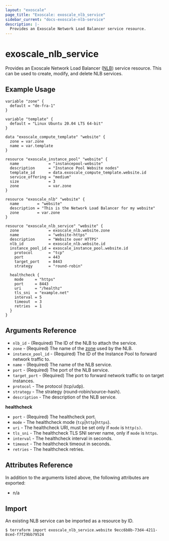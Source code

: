 ```yaml
---
layout: "exoscale"
page_title: "Exoscale: exoscale_nlb_service"
sidebar_current: "docs-exoscale-nlb-service"
description: |-
  Provides an Exoscale Network Load Balancer service resource.
---
```


# exoscale\_nlb\_service

Provides an Exoscale Network Load Balancer ([NLB][r-nlb]) service resource. This can be used to create, modify, and delete NLB services.


## Example Usage

```hcl
variable "zone" {
  default = "de-fra-1"
}

variable "template" {
  default = "Linux Ubuntu 20.04 LTS 64-bit"
}

data "exoscale_compute_template" "website" {
  zone = var.zone
  name = var.template
}

resource "exoscale_instance_pool" "website" {
  name             = "instancepool-website"
  description      = "Instance Pool Website nodes"
  template_id      = data.exoscale_compute_template.website.id
  service_offering = "medium"
  size             = 3
  zone             = var.zone
}

resource "exoscale_nlb" "website" {
  name        = "website"
  description = "This is the Network Load Balancer for my website"
  zone        = var.zone
}

resource "exoscale_nlb_service" "website" {
  zone             = exoscale_nlb.website.zone
  name             = "website-https"
  description      = "Website over HTTPS"
  nlb_id           = exoscale_nlb.website.id
  instance_pool_id = exoscale_instance_pool.website.id
	protocol       = "tcp"
	port           = 443
	target_port    = 8443
	strategy       = "round-robin"

  healthcheck {
    mode     = "https"
    port     = 8443
    uri      = "/healthz"
    tls_sni  = "example.net"
    interval = 5
    timeout  = 3
    retries  = 1
  }
}
```

## Arguments Reference

* `nlb_id` - (Required) The ID of the NLB to attach the service.
* `zone` - (Required) The name of the [zone][zone] used by the NLB.
* `instance_pool_id` - (Required) The ID of the Instance Pool to forward network traffic to.
* `name` - (Required) The name of the NLB service.
* `port` - (Required) The port of the NLB service.
* `target_port` - (Required) The port to forward network traffic to on target instances.
* `protocol` - The protocol (tcp/udp).
* `strategy` - The strategy (round-robin/source-hash).
* `description` - The description of the NLB service.

**healthcheck**

* `port` - (Required) The healthcheck port.
* `mode` - The healthcheck mode (`tcp`|`http`|`https`).
* `uri` - The healthcheck URI, must be set only if `mode` is `http(s)`.
* `tls_sni` - The healthcheck TLS SNI server name, only if `mode` is `https`.
* `interval` - The healthcheck interval in seconds.
* `timeout` - The healthcheck timeout in seconds.
* `retries` - The healthcheck retries.


## Attributes Reference

In addition to the arguments listed above, the following attributes are exported:

* n/a


## Import

An existing NLB service can be imported as a resource by ID.

```console
$ terraform import exoscale_nlb_service.website 9ecc6b8b-73d4-4211-8ced-f7f29bb79524
```


[r-nlb]: nlb.html
[zone]: https://www.exoscale.com/datacenters/
